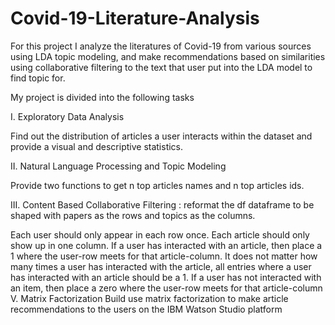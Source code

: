 # Covid-19-Literature-Analysis

For this project I analyze the literatures of Covid-19 from various sources using LDA topic modeling, and make recommendations based on similarities using collaborative filtering to the text that user put into the LDA model to find topic for.

My project is divided into the following tasks

I. Exploratory Data Analysis

Find out the distribution of articles a user interacts within the dataset and provide a visual and descriptive statistics.

II. Natural Language Processing and Topic Modeling

Provide two functions to get n top articles names and n top articles ids.

III. Content Based Collaborative Filtering : reformat the df dataframe to be shaped with papers as the rows and topics as the columns.

Each user should only appear in each row once.
Each article should only show up in one column.
If a user has interacted with an article, then place a 1 where the user-row meets for that article-column. It does not matter how many times a user has interacted with the article, all entries where a user has interacted with an article should be a 1.
If a user has not interacted with an item, then place a zero where the user-row meets for that article-column
V. Matrix Factorization Build use matrix factorization to make article recommendations to the users on the IBM Watson Studio platform
